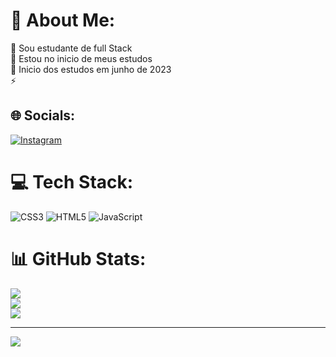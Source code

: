 # 💫 About Me:
🔭 Sou estudante de full Stack<br>👯 Estou no inicio de meus estudos<br>💬 Inicio dos estudos em junho de 2023<br>⚡ 


## 🌐 Socials:
[![Instagram](https://img.shields.io/badge/Instagram-%23E4405F.svg?logo=Instagram&logoColor=white)](https://instagram.com/@marcelii.nho) 

# 💻 Tech Stack:
![CSS3](https://img.shields.io/badge/css3-%231572B6.svg?style=for-the-badge&logo=css3&logoColor=white) ![HTML5](https://img.shields.io/badge/html5-%23E34F26.svg?style=for-the-badge&logo=html5&logoColor=white) ![JavaScript](https://img.shields.io/badge/javascript-%23323330.svg?style=for-the-badge&logo=javascript&logoColor=%23F7DF1E)
# 📊 GitHub Stats:
![](https://github-readme-stats.vercel.app/api?username=Marcelo-da-silva&theme=monokai&hide_border=false&include_all_commits=false&count_private=false)<br/>
![](https://github-readme-streak-stats.herokuapp.com/?user=Marcelo-da-silva&theme=monokai&hide_border=false)<br/>
![](https://github-readme-stats.vercel.app/api/top-langs/?username=Marcelo-da-silva&theme=monokai&hide_border=false&include_all_commits=false&count_private=false&layout=compact)

---
[![](https://visitcount.itsvg.in/api?id=Marcelo-da-silva&icon=0&color=0)](https://visitcount.itsvg.in)

<!-- Proudly created with GPRM ( https://gprm.itsvg.in ) -->